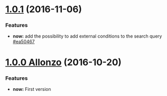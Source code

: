 <a name="1.0.1"></a>
# [1.0.1](https://github.com/CodeCorico/allons-y-now/compare/1.0.0...1.0.1) (2016-11-06)

### Features
* **now:** add the possibility to add external conditions to the search query [#ea50467](https://github.com/CodeCorico/allons-y-now/commit/ea50467)

<a name="1.0.0"></a>

# [1.0.0 Allonzo](https://github.com/CodeCorico/allons-y-now/releases/tag/1.0.0) (2016-10-20)


### Features

* **now:** First version
